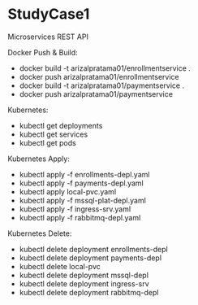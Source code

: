 # StudyCase1
Microservices REST API

Docker Push & Build:
- docker build -t arizalpratama01/enrollmentservice .
- docker push arizalpratama01/enrollmentservice
- docker build -t arizalpratama01/paymentservice .
- docker push arizalpratama01/paymentservice

Kubernetes:
- kubectl get deployments
- kubectl get services
- kubectl get pods

Kubernetes Apply:
- kubectl apply -f enrollments-depl.yaml
- kubectl apply -f payments-depl.yaml
- kubectl apply local-pvc.yaml
- kubectl apply -f mssql-plat-depl.yaml
- kubectl apply -f ingress-srv.yaml
- kubectl apply -f rabbitmq-depl.yaml

Kubernetes Delete:
- kubectl delete deployment enrollments-depl
- kubectl delete deployment payments-depl
- kubectl delete local-pvc
- kubectl delete deployment mssql-depl
- kubectl delete deployment ingress-srv
- kubectl delete deployment rabbitmq-depl
